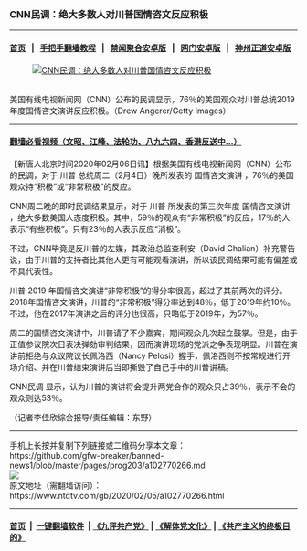### CNN民调：绝大多数人对川普国情咨文反应积极
------------------------

#### [首页](https://github.com/gfw-breaker/banned-news1/blob/master/README.md) &nbsp;&nbsp;|&nbsp;&nbsp; [手把手翻墙教程](https://github.com/gfw-breaker/guides/wiki) &nbsp;&nbsp;|&nbsp;&nbsp; [禁闻聚合安卓版](https://github.com/gfw-breaker/bn-android) &nbsp;&nbsp;|&nbsp;&nbsp; [网门安卓版](https://github.com/oGate2/oGate) &nbsp;&nbsp;|&nbsp;&nbsp; [神州正道安卓版](https://github.com/SzzdOgate/update) 



<div><div class="featured_image">
 <a href="https://i.ntdtv.com/assets/uploads/2020/02/Untitled-12.jpg" target="_blank">
  <figure>
   <img alt="CNN民调：绝大多数人对川普国情咨文反应积极" src="https://i.ntdtv.com/assets/uploads/2020/02/Untitled-12-800x450.jpg"/>
  </figure><br/>
 </a>
 <span class="caption">
  美国有线电视新闻网（CNN）公布的民调显示，76％的美国观众对川普总统2019年度国情咨文演讲反应积极。（Drew Angerer/Getty Images）
 </span>
</div>
</div><hr/>

#### [翻墙必看视频（文昭、江峰、法轮功、八九六四、香港反送中...）](https://github.com/gfw-breaker/banned-news1/blob/master/pages/link3.md)

<div><div class="post_content" itemprop="articleBody">
 <p>
  【新唐人北京时间2020年02月06日讯】根据美国有线电视新闻网（CNN）公布的民调，对于
  <ok href="https://www.ntdtv.com/gb/川普.htm">
   川普
  </ok>
  总统周二（2月4日）晚所发表的
  <ok href="https://www.ntdtv.com/gb/国情咨文演讲.htm">
   国情咨文演讲
  </ok>
  ，76％的美国观众持“积极”或“非常积极”的反应。
 </p>
 <p>
  CNN周二晚的即时民调结果显示，对于
  <ok href="https://www.ntdtv.com/gb/川普.htm">
   川普
  </ok>
  所发表的第三次年度
  <ok href="https://www.ntdtv.com/gb/国情咨文演讲.htm">
   国情咨文演讲
  </ok>
  ，绝大多数美国人态度积极。其中，59％的观众有“非常积极”的反应，17％的人表示“有些积极”。只有23％的人表示反应“消极”。
 </p>
 <p>
  不过，CNN毕竟是反川普的左媒，其政治总监查利安（David Chalian）补充警告说，由于川普的支持者比其他人更有可能观看演讲，所以该民调结果可能有偏差或不具代表性。
 </p>
 <p>
  川普
  <ok href="https://www.ntdtv.com/gb/2019.htm">
   2019
  </ok>
  年国情咨文演讲“非常积极”的得分率很高，超过了其前两次的评分。2018年国情咨文演讲，川普的“非常积极”得分率达到48％，低于2019年约10％。不过，他在2017年演讲之后的评分也很高，只略低于2019年，为57％。
 </p>
 <p>
  周二的国情咨文演讲中，川普请了不少嘉宾，期间观众几次起立鼓掌。但是，由于正值参议院次日表决弹劾审判结果，因而演讲现场的党派之争表现明显。川普在演讲前拒绝与众议院议长佩洛西（Nancy Pelosi）握手，佩洛西则不按常规进行开场介绍、并在川普结束演讲后当即撕毁了自己手中的川普讲稿。
 </p>
 <p>
  <ok href="https://www.ntdtv.com/gb/cnn民调.htm">
   CNN民调
  </ok>
  显示，认为川普的演讲将会提升两党合作的观众只占39％，表示不会的观众则达53％。
 </p>
 <p>
  （记者李佳欣综合报导/责任编辑：东野）
 </p>
 <div class="single_ad">
 </div>
</div>
</div>
<hr/>
手机上长按并复制下列链接或二维码分享本文章：<br/>
https://github.com/gfw-breaker/banned-news1/blob/master/pages/prog203/a102770266.md <br/>
<a href='https://github.com/gfw-breaker/banned-news1/blob/master/pages/prog203/a102770266.md'><img src='https://github.com/gfw-breaker/banned-news1/blob/master/pages/prog203/a102770266.md.png'/></a> <br/>
原文地址（需翻墙访问）：https://www.ntdtv.com/gb/2020/02/05/a102770266.html


------------------------
#### [首页](https://github.com/gfw-breaker/banned-news1/blob/master/README.md) &nbsp;|&nbsp; [一键翻墙软件](https://github.com/gfw-breaker/nogfw/blob/master/README.md) &nbsp;| [《九评共产党》](https://github.com/gfw-breaker/9ping.md/blob/master/README.md#九评之一评共产党是什么) | [《解体党文化》](https://github.com/gfw-breaker/jtdwh.md/blob/master/README.md) | [《共产主义的终极目的》](https://github.com/gfw-breaker/gczydzjmd.md/blob/master/README.md)


<img src='http://gfw-breaker.win/banned-news/pages/prog203/a102770266.md' width='0px' height='0px'/>